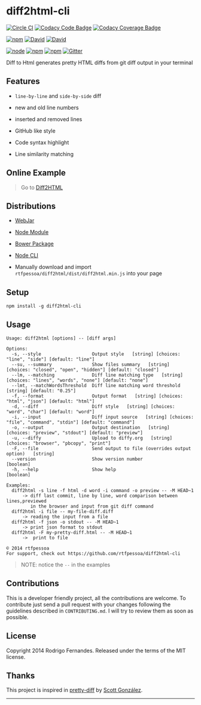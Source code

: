 # diff2html-cli

[![Circle CI](https://circleci.com/gh/rtfpessoa/diff2html-cli.svg?style=svg)](https://circleci.com/gh/rtfpessoa/diff2html-cli)
[![Codacy Code Badge](https://api.codacy.com/project/badge/grade/e6139937d72f40ed8b3920d53c74298a)](https://www.codacy.com/app/Codacy/diff2html-cli)
[![Codacy Coverage Badge](https://api.codacy.com/project/badge/coverage/e6139937d72f40ed8b3920d53c74298a)](https://www.codacy.com/app/Codacy/diff2html-cli)

[![npm](https://img.shields.io/npm/v/diff2html-cli.svg)](https://www.npmjs.com/package/diff2html-cli)
[![David](https://img.shields.io/david/rtfpessoa/diff2html-cli.svg)](https://david-dm.org/rtfpessoa/diff2html-cli)
[![David](https://img.shields.io/david/dev/rtfpessoa/diff2html-cli.svg)](https://david-dm.org/rtfpessoa/diff2html-cli)

[![node](https://img.shields.io/node/v/diff2html-cli.svg)]()
[![npm](https://img.shields.io/npm/l/diff2html-cli.svg)]()
[![npm](https://img.shields.io/npm/dm/diff2html-cli.svg)](https://www.npmjs.com/package/diff2html-cli)
[![Gitter](https://badges.gitter.im/rtfpessoa/diff2html.svg)](https://gitter.im/rtfpessoa/diff2html?utm_source=badge&utm_medium=badge&utm_campaign=pr-badge)

Diff to Html generates pretty HTML diffs from git diff output in your terminal

## Features

* `line-by-line` and `side-by-side` diff

* new and old line numbers

* inserted and removed lines

* GitHub like style

* Code syntax highlight

* Line similarity matching

## Online Example

> Go to [Diff2HTML](http://rtfpessoa.github.io/diff2html/)

## Distributions

* [WebJar](http://www.webjars.org/)

* [Node Module](https://www.npmjs.org/package/diff2html)

* [Bower Package](http://bower.io/search/?q=diff2html)

* [Node CLI](https://www.npmjs.org/package/diff2html-cli)

* Manually download and import `rtfpessoa/diff2html/dist/diff2html.min.js` into your page

## Setup

    npm install -g diff2html-cli

## Usage

    Usage: diff2html [options] -- [diff args]

    Options:
      -s, --style                   Output style   [string] [choices: "line", "side"] [default: "line"]
      --su, --summary               Show files summary   [string] [choices: "closed", "open", "hidden"] [default: "closed"]
      --lm, --matching              Diff line matching type   [string] [choices: "lines", "words", "none"] [default: "none"]
      --lmt, --matchWordsThreshold  Diff line matching word threshold   [string] [default: "0.25"]
      -f, --format                  Output format   [string] [choices: "html", "json"] [default: "html"]
      -d, --diff                    Diff style   [string] [choices: "word", "char"] [default: "word"]
      -i, --input                   Diff input source   [string] [choices: "file", "command", "stdin"] [default: "command"]
      -o, --output                  Output destination   [string] [choices: "preview", "stdout"] [default: "preview"]
      -u, --diffy                   Upload to diffy.org   [string] [choices: "browser", "pbcopy", "print"]
      -F, --file                    Send output to file (overrides output option)   [string]
      --version                     Show version number                    [boolean]
      -h, --help                    Show help                              [boolean]

    Examples:
      diff2html -s line -f html -d word -i command -o preview -- -M HEAD~1
          -> diff last commit, line by line, word comparison between lines,previewed
             in the browser and input from git diff command
      diff2html -i file -- my-file-diff.diff
          -> reading the input from a file
      diff2html -f json -o stdout -- -M HEAD~1
          -> print json format to stdout
      diff2html -F my-pretty-diff.html -- -M HEAD~1
          ->  print to file

    © 2014 rtfpessoa
    For support, check out https://github.com/rtfpessoa/diff2html-cli

> NOTE: notice the `--` in the examples

## Contributions

This is a developer friendly project, all the contributions are welcome.
To contribute just send a pull request with your changes following the guidelines described in `CONTRIBUTING.md`.
I will try to review them as soon as possible.

## License

Copyright 2014 Rodrigo Fernandes. Released under the terms of the MIT license.

## Thanks

This project is inspired in [pretty-diff](https://github.com/scottgonzalez/pretty-diff) by [Scott González](https://github.com/scottgonzalez).

---
